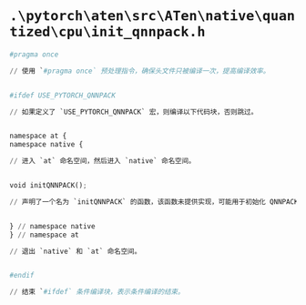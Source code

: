 # `.\pytorch\aten\src\ATen\native\quantized\cpu\init_qnnpack.h`

```py
#pragma once

// 使用 `#pragma once` 预处理指令，确保头文件只被编译一次，提高编译效率。


#ifdef USE_PYTORCH_QNNPACK

// 如果定义了 `USE_PYTORCH_QNNPACK` 宏，则编译以下代码块，否则跳过。


namespace at {
namespace native {

// 进入 `at` 命名空间，然后进入 `native` 命名空间。


void initQNNPACK();

// 声明了一个名为 `initQNNPACK` 的函数，该函数未提供实现，可能用于初始化 QNNPACK。


} // namespace native
} // namespace at

// 退出 `native` 和 `at` 命名空间。


#endif

// 结束 `#ifdef` 条件编译块，表示条件编译的结束。
```